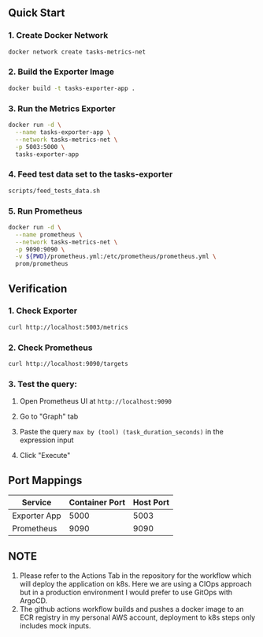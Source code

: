 ## Quick Start

### 1. Create Docker Network
```bash
docker network create tasks-metrics-net
```

### 2. Build the Exporter Image
```bash
docker build -t tasks-exporter-app .
```

### 3. Run the Metrics Exporter
```bash
docker run -d \
  --name tasks-exporter-app \
  --network tasks-metrics-net \
  -p 5003:5000 \
  tasks-exporter-app
```

### 4. Feed test data set to the tasks-exporter
```bash
scripts/feed_tests_data.sh
```

### 5. Run Prometheus
```bash
docker run -d \
  --name prometheus \
  --network tasks-metrics-net \
  -p 9090:9090 \
  -v ${PWD}/prometheus.yml:/etc/prometheus/prometheus.yml \
  prom/prometheus
```

## Verification

### 1. Check Exporter
```bash
curl http://localhost:5003/metrics
```

### 2. Check Prometheus
```bash
curl http://localhost:9090/targets
```

### 3. Test the query:
1. Open Prometheus UI at `http://localhost:9090`

2. Go to "Graph" tab

3. Paste the query `max by (tool) (task_duration_seconds)` in the expression input

4. Click "Execute"

## Port Mappings
| Service       | Container Port | Host Port |
|---------------|----------------|-----------|
| Exporter App  | 5000           | 5003      |
| Prometheus    | 9090           | 9090      |

## NOTE
1. Please refer to the Actions Tab in the repository for the workflow which will deploy the application on k8s. Here we are using a CIOps approach but in a production environment I would prefer to use GitOps with ArgoCD. 
2. The github actions workflow builds and pushes a docker image to an ECR registry in my personal AWS account, deployment to k8s steps only includes mock inputs.